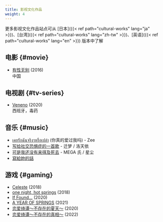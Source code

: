 ```yaml
---
title: 影视文化作品
weight: 4
---
```


更多影视文化作品站点可从 [日本]({{< ref path="cultural-works" lang="ja" >}})、[台湾]({{< ref path="cultural-works" lang="zh-tw" >}})、[英语]({{< ref path="cultural-works" lang="en" >}}) 版本中了解

## 电影 {#movie}

- [有性无别](https://movie.douban.com/subject/26954005/) (2016)\
  中国

## 电视剧 {#tv-series}

- [Veneno](https://en.wikipedia.org/wiki/Veneno_%28TV_series%29) (2020)\
  西班牙，毒药

## 音乐 {#music}

- [เคยรักฉันจริงๆหรือเปล่า](https://youtube.com/watch?v=JPvI3FD891g) (你真的爱过我吗) - Zee
- [写给社交恐惧症的一首歌](https://zh.moegirl.org.cn/zh-hans/写给社交恐惧症的一首歌) - 迁梦 / 洛天依
- [可是我还没有来得及死去](https://zh.moegirl.org.cn/zh-hans/可是我还没有来得及死去) - MEGA 氏 / 星尘
- [寫給妳的話](https://youtube.com/playlist?list=PLtzYDwd776n8vFb-Km76PSICFh66WcXMe)

## 游戏 {#gaming}

- [Celeste](https://store.steampowered.com/app/504230) (2018)
- [one night, hot springs](https://store.steampowered.com/app/917680) (2018)
- [If Found...](https://store.steampowered.com/app/1041920) (2020)
- [A YEAR OF SPRINGS](https://store.steampowered.com/app/1688580) (2021)
- [恋爱绮谭～不存在的夏天～](https://store.steampowered.com/app/1345740) (2020)
- [恋爱绮谭～不存在的真相～](https://store.steampowered.com/app/1777430) (2022)
